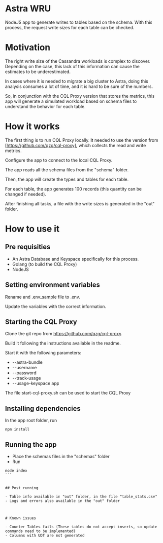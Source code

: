 # Astra WRU
NodeJS app to generate writes to tables based on the schema. With this process, the request write sizes for each table can be checked.

# Motivation

The right write size of the Cassandra workloads is complex to discover. Depending on the case, this lack of this information can cause the estimates to be underestimated.

In cases where it is needed to migrate a big cluster to Astra, doing this analysis consumes a lot of time, and it is hard to be sure of the numbers.

So, in conjunction with the CQL Proxy version that stores the metrics, this app will generate a simulated workload based on schema files to understand the behavior for each table.

# How it works

The first thing is to run CQL Proxy locally. It needed to use the version from [https://github.com/qzg/cql-proxy], which collects the read and write metrics.

Configure the app to connect to the local CQL Proxy.

The app reads all the schema files from the "schema" folder.

Then, the app will create the types and tables for each table.

For each table, the app generates 100 records (this quantity can be changed if needed).

After finishing all tasks, a file with the write sizes is generated in the "out" folder.

# How to use it

## Pre requisities

- An Astra Database and Keyspace specifically for this process.
- Golang (to build the CQL Proxy)
- NodeJS

## Setting environment variables

Rename and .env_sample file to .env.

Update the variables with the correct information.

## Starting the CQL Proxy

Clone the git repo from https://github.com/qzg/cql-proxy.

Build it following the instructions available in the readme.

Start it with the following parameters:
- --astra-bundle
- --username
- --password
- --track-usage 
- --usage-keyspace app

The file start-cql-proxy.sh can be used to start the CQL Proxy

## Installing dependencies

In the app root folder, run

````
npm install

````

## Running the app

- Place the schemas files in the "schemas" folder
- Run

````
node index 
```


## Post running

- Table info available in "out" folder, in the file "table_stats.csv"
- Logs and errors also available in the "out" folder



# Known issues

- Counter Tables fails (These tables do not accept inserts, so update commands need to be implemented)
- Columns with UDT are not generated
